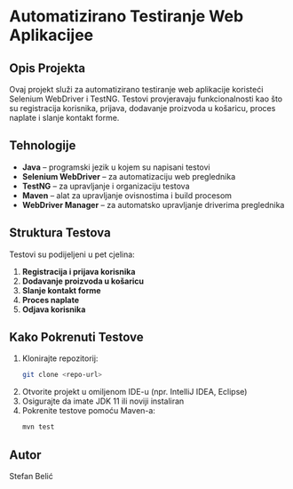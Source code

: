 # Automatizirano Testiranje Web Aplikacijee

## Opis Projekta
Ovaj projekt služi za automatizirano testiranje web aplikacije koristeći Selenium WebDriver i TestNG. Testovi provjeravaju funkcionalnosti kao što su registracija korisnika, prijava, dodavanje proizvoda u košaricu, proces naplate i slanje kontakt forme.

## Tehnologije
- **Java** – programski jezik u kojem su napisani testovi
- **Selenium WebDriver** – za automatizaciju web preglednika
- **TestNG** – za upravljanje i organizaciju testova
- **Maven** – alat za upravljanje ovisnostima i build procesom
- **WebDriver Manager** – za automatsko upravljanje driverima preglednika

## Struktura Testova
Testovi su podijeljeni u pet cjelina:
1. **Registracija i prijava korisnika**
2. **Dodavanje proizvoda u košaricu**
3. **Slanje kontakt forme**
4. **Proces naplate**
5. **Odjava korisnika**

## Kako Pokrenuti Testove
1. Klonirajte repozitorij:  
   ```bash
   git clone <repo-url>
   ```
2. Otvorite projekt u omiljenom IDE-u (npr. IntelliJ IDEA, Eclipse)
3. Osigurajte da imate JDK 11 ili noviji instaliran
4. Pokrenite testove pomoću Maven-a:  
   ```bash
   mvn test
   ```

## Autor
Stefan Belić



